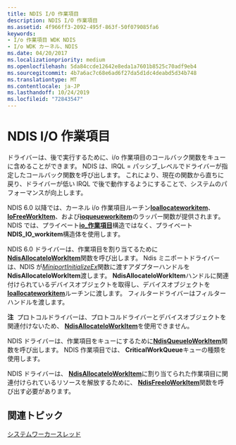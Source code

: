 ```yaml
---
title: NDIS I/O 作業項目
description: NDIS I/O 作業項目
ms.assetid: 4f966ff3-2092-495f-863f-50f079085fa6
keywords:
- I/o 作業項目 WDK NDIS
- I/o WDK カーネル、NDIS
ms.date: 04/20/2017
ms.localizationpriority: medium
ms.openlocfilehash: 5da84ccde12642e8eda1a7601b8525c70adf9eb4
ms.sourcegitcommit: 4b7a6ac7c68e6ad6f27da5d1dc4deabd5d34b748
ms.translationtype: MT
ms.contentlocale: ja-JP
ms.lasthandoff: 10/24/2019
ms.locfileid: "72843547"
---
```

# <a name="ndis-io-work-items"></a>NDIS I/O 作業項目





ドライバーは、後で実行するために、i/o 作業項目のコールバック関数をキューに含めることができます。 NDIS は、IRQL = パッシブ\_レベルでドライバーが指定したコールバック関数を呼び出します。 これにより、現在の関数から直ちに戻り、ドライバーが低い IRQL で後で動作するようにすることで、システムのパフォーマンスが向上します。

NDIS 6.0 以降では、カーネル i/o 作業項目ルーチン[**Ioallocateworkitem**](https://docs.microsoft.com/windows-hardware/drivers/ddi/wdm/nf-wdm-ioallocateworkitem)、 [**IoFreeWorkItem**](https://docs.microsoft.com/windows-hardware/drivers/ddi/wdm/nf-wdm-iofreeworkitem)、および[**ioqueueworkitem**](https://docs.microsoft.com/windows-hardware/drivers/ddi/wdm/nf-wdm-ioqueueworkitem)のラッパー関数が提供されます。 NDIS では、プライベート[**io\_作業項目**](https://docs.microsoft.com/windows-hardware/drivers/kernel/eprocess)構造ではなく、プライベート**NDIS\_IO\_workitem**構造体を使用します。

NDIS 6.0 ドライバーは、作業項目を割り当てるために[**NdisAllocateIoWorkItem**](https://docs.microsoft.com/windows-hardware/drivers/ddi/ndis/nf-ndis-ndisallocateioworkitem)関数を呼び出します。 Ndis ミニポートドライバーは、NDIS が[*MiniportInitializeEx*](https://docs.microsoft.com/windows-hardware/drivers/ddi/ndis/nc-ndis-miniport_initialize)関数に渡すアダプターハンドルを**NdisAllocateIoWorkItem**渡します。 **NdisAllocateIoWorkItem**ハンドルに関連付けられているデバイスオブジェクトを取得し、デバイスオブジェクトを[**Ioallocateworkitem**](https://docs.microsoft.com/windows-hardware/drivers/ddi/wdm/nf-wdm-ioallocateworkitem)ルーチンに渡します。 フィルタードライバーはフィルターハンドルを渡します。

**注**  プロトコルドライバーは、プロトコルドライバーとデバイスオブジェクトを関連付けないため、 [**NdisAllocateIoWorkItem**](https://docs.microsoft.com/windows-hardware/drivers/ddi/ndis/nf-ndis-ndisallocateioworkitem)を使用できません。

 

NDIS ドライバーは、作業項目をキューにするために[**NdisQueueIoWorkItem**](https://docs.microsoft.com/windows-hardware/drivers/ddi/ndis/nf-ndis-ndisqueueioworkitem)関数を呼び出します。 NDIS 作業項目では、 **CriticalWorkQueue**キューの種類を使用します。

NDIS ドライバーは、 [**NdisAllocateIoWorkItem**](https://docs.microsoft.com/windows-hardware/drivers/ddi/ndis/nf-ndis-ndisallocateioworkitem)に割り当てられた作業項目に関連付けられているリソースを解放するために、 [**NdisFreeIoWorkItem**](https://docs.microsoft.com/windows-hardware/drivers/ddi/ndis/nf-ndis-ndisfreeioworkitem)関数を呼び出す必要があります。

## <a name="related-topics"></a>関連トピック


[システムワーカースレッド](https://docs.microsoft.com/windows-hardware/drivers/kernel/system-worker-threads)

 

 







